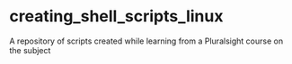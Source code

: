 # creating_shell_scripts_linux
A repository of scripts created while learning from a Pluralsight course on the subject
